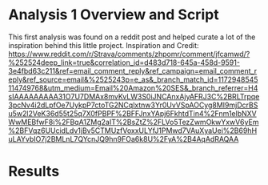 

# Analysis 1 Overview and Script

This first analysis was found on a reddit post and helped curate a lot of the inspiration behind this little project. Inspiration and Credit: https://www.reddit.com/r/Strava/comments/zhpomr/comment/jfcamwd/?%252524deep_link=true&correlation_id=d483d718-645a-458d-9591-3e4fbd63c211&ref=email_comment_reply&ref_campaign=email_comment_reply&ref_source=email&%2525243p=e_as&_branch_match_id=1172948545114749768&utm_medium=Email%20Amazon%20SES&_branch_referrer=H4sIAAAAAAAAA31O7U7DMAx8mvKvLW3S0iJNCAnxAjyAFRJ3C%2BRLTrpqe3pcNv4i2dLpfOe7UykpP7ctoTG2NCqlxtnw3Yr0UvVSpAOCyg8MI9mjDcrBSu5w2l2VeK36d55t25q7X0fPBPF%2BFFJnxYApj6FkhtdTin4%2Fnm1elbNXVWwMEBfwF8i%2FBqA1ZMg2aIT%2BsZtZ%2FLVo5TezZwmOkwYxwV6yEm%2BFVqz6UUcidLdv1jBv5CTMUzfVoxxULYfJ1PMwd7VAuXyaUei%2B69hHuLAYvbIO7j2BMLnL7QYcnJQ9hn9FOa6k8U%2FyA%2B4AqAdRAQAA

# Results
<div ![Running Analysis1](strava_animation.gif#center)
